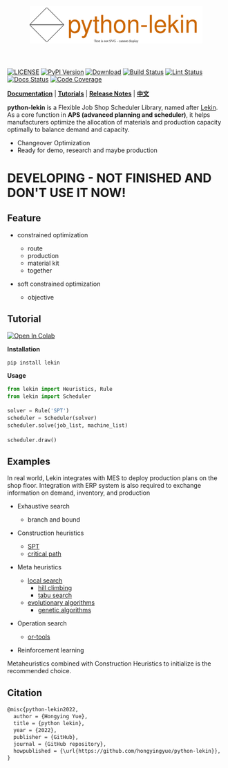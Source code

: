 [license-image]: https://img.shields.io/badge/License-Apache%202.0-blue.svg
[license-url]: https://opensource.org/licenses/Apache-2.0
[pypi-image]: https://badge.fury.io/py/lekin.svg
[pypi-url]: https://pypi.python.org/pypi/lekin
[pepy-image]: https://pepy.tech/badge/lekin
[pepy-url]: https://pepy.tech/project/lekin
[build-image]: https://github.com/HongyingYue/python-lekin/actions/workflows/test.yml/badge.svg?branch=main
[build-url]: https://github.com/HongyingYue/python-lekin/actions/workflows/test.yml?query=branch%3Amain
[lint-image]: https://github.com/HongyingYue/python-lekin/actions/workflows/lint.yml/badge.svg?branch=main
[lint-url]: https://github.com/HongyingYue/python-lekin/actions/workflows/lint.yml?query=branch%3Amain
[docs-image]: https://readthedocs.org/projects/python-lekin/badge/?version=latest
[docs-url]: https://python-lekin.readthedocs.io/en/latest/
[coverage-image]: https://codecov.io/gh/HongyingYue/python-lekin/branch/main/graph/badge.svg
[coverage-url]: https://codecov.io/github/HongyingYue/python-lekin?branch=main

<h1 align="center">
<img src="./docs/source/_static/logo.svg" width="400" align=center/>
</h1><br>

[![LICENSE][license-image]][license-url]
[![PyPI Version][pypi-image]][pypi-url]
[![Download][pepy-image]][pepy-url]
[![Build Status][build-image]][build-url]
[![Lint Status][lint-image]][lint-url]
[![Docs Status][docs-image]][docs-url]
[![Code Coverage][coverage-image]][coverage-url]

**[Documentation](https://python-lekin.readthedocs.io)** | **[Tutorials](https://python-lekin.readthedocs.io/en/latest/tutorials.html)** | **[Release Notes](https://python-lekin.readthedocs.io/en/latest/CHANGELOG.html)** | **[中文](https://github.com/hongyingyuen/python-lekin/blob/main/README_zh_CN.md)**

**python-lekin** is a Flexible Job Shop Scheduler Library, named after [Lekin](https://web-static.stern.nyu.edu/om/software/lekin/).
As a core function in **APS (advanced planning and scheduler)**, it helps manufacturers optimize the allocation of materials and production capacity optimally to balance demand and capacity.

- Changeover Optimization
- Ready for demo, research and maybe production

# **DEVELOPING - NOT FINISHED AND DON'T USE IT NOW!**

## Feature

- constrained optimization
  - route
  - production
  - material kit
  - together

- soft constrained optimization
  - objective


## Tutorial

[![Open In Colab](https://colab.research.google.com/assets/colab-badge.svg)](https://colab.research.google.com/drive/1H3o6tqJKr1yTvPNI9t0yggbb7BzE_iPz?usp=sharing)

**Installation**

``` shell
pip install lekin
```

**Usage**

``` python
from lekin import Heuristics, Rule
from lekin import Scheduler

solver = Rule('SPT')
scheduler = Scheduler(solver)
scheduler.solve(job_list, machine_list)

scheduler.draw()
```

## Examples

In real world, Lekin integrates with MES to deploy production plans on the shop floor. Integration with ERP system is also required to exchange information on demand, inventory, and production

- Exhaustive search
  - branch and bound

- Construction heuristics
    - [SPT]()
    - [critical path]()

- Meta heuristics
    - [local search]()
      - [hill climbing]()
      - [tabu search]()
    - [evolutionary algorithms]()
      - [genetic algorithms]()

- Operation search
    - [or-tools]()

- Reinforcement learning

Metaheuristics combined with Construction
Heuristics to initialize is the recommended choice.

## Citation
```
@misc{python-lekin2022,
  author = {Hongying Yue},
  title = {python lekin},
  year = {2022},
  publisher = {GitHub},
  journal = {GitHub repository},
  howpublished = {\url{https://github.com/hongyingyue/python-lekin}},
}
```
